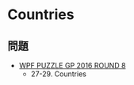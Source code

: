 # Countries

## 問題
- [WPF PUZZLE GP 2016 ROUND 8](../questions/wpfpgp2016_8.md)
	- 27-29. Countries
